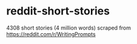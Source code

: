 # reddit-short-stories
4308 short stories (4 million words) scraped from https://reddit.com/r/WritingPrompts
